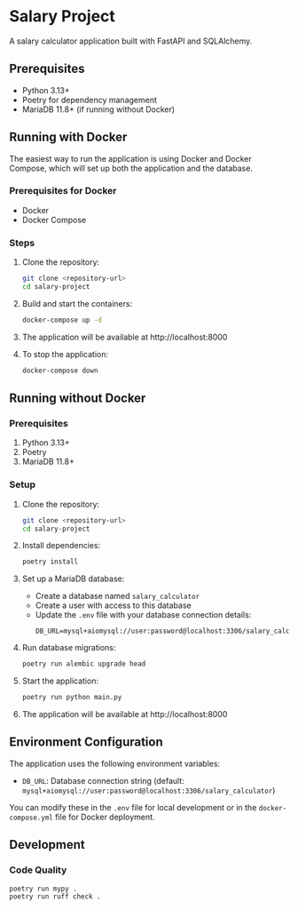 # Salary Project

A salary calculator application built with FastAPI and SQLAlchemy.

## Prerequisites

- Python 3.13+
- Poetry for dependency management
- MariaDB 11.8+ (if running without Docker)

## Running with Docker

The easiest way to run the application is using Docker and Docker Compose, which will set up both the application and the database.

### Prerequisites for Docker

- Docker
- Docker Compose

### Steps

1. Clone the repository:
   ```bash
   git clone <repository-url>
   cd salary-project
   ```

2. Build and start the containers:
   ```bash
   docker-compose up -d
   ```

3. The application will be available at http://localhost:8000

4. To stop the application:
   ```bash
   docker-compose down
   ```

## Running without Docker

### Prerequisites

1. Python 3.13+
2. Poetry
3. MariaDB 11.8+

### Setup

1. Clone the repository:
   ```bash
   git clone <repository-url>
   cd salary-project
   ```

2. Install dependencies:
   ```bash
   poetry install
   ```

3. Set up a MariaDB database:
   - Create a database named `salary_calculator`
   - Create a user with access to this database
   - Update the `.env` file with your database connection details:
     ```
     DB_URL=mysql+aiomysql://user:password@localhost:3306/salary_calculator
     ```

4. Run database migrations:
   ```bash
   poetry run alembic upgrade head
   ```

5. Start the application:
   ```bash
   poetry run python main.py
   ```

6. The application will be available at http://localhost:8000

## Environment Configuration

The application uses the following environment variables:

- `DB_URL`: Database connection string (default: `mysql+aiomysql://user:password@localhost:3306/salary_calculator`)

You can modify these in the `.env` file for local development or in the `docker-compose.yml` file for Docker deployment.

## Development

### Code Quality

```bash
poetry run mypy .
poetry run ruff check .
```